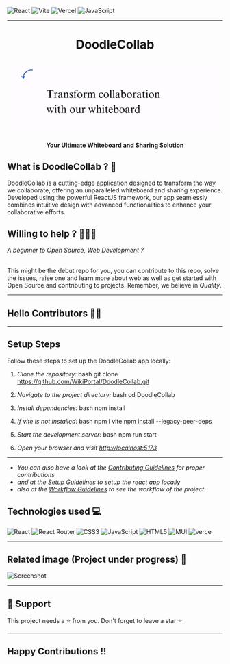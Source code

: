 ![React](https://img.shields.io/badge/react-%2320232a.svg?style=for-the-badge&logo=react&logoColor=%2361DAFB)
![Vite](https://img.shields.io/badge/vite-%23646CFF.svg?style=for-the-badge&logo=vite&logoColor=white)
![Vercel](https://img.shields.io/badge/vercel-%23000000.svg?style=for-the-badge&logo=vercel&logoColor=white)
![JavaScript](https://img.shields.io/badge/javascript-%23323330.svg?style=for-the-badge&logo=javascript&logoColor=%23F7DF1E)

---

<h1 align="center">DoodleCollab</h1>
<div align="center">

![DoodleCollab](https://github.com/WikiPortal/DoodleCollab/blob/main/src/assets/ReadMe/doodleCollab.gif)

   </div>
   <h4 align="center">Your Ultimate Whiteboard and Sharing Solution</h4>


<div align="center">

</div>

## What is DoodleCollab ? 🤔

DoodleCollab is a cutting-edge application designed to transform the way we collaborate, offering an unparalleled whiteboard and sharing experience. Developed using the powerful ReactJS framework, our app seamlessly combines intuitive design with advanced functionalities to enhance your collaborative efforts.

## Willing to help ? 👩🏻‍💻

*A beginner to Open Source, Web Development ?*  
<br/>

This might be the debut repo for you, you can contribute to this repo, solve the issues, raise one and learn more about web as well as get started with Open Source and contributing to projects. Remember, we believe in *Quality*.

---

## Hello Contributors 👋🏻

---

## Setup Steps

Follow these steps to set up the DoodleCollab app locally:

1. *Clone the repository:*
   bash
   git clone https://github.com/WikiPortal/DoodleCollab.git
   

2. *Navigate to the project directory:*
   bash
   cd DoodleCollab
   

3. *Install dependencies:*
   bash
   npm install
   

4. *If vite is not installed:*
   bash
   npm i vite
   npm install --legacy-peer-deps
   

5. *Start the development server:*
   bash
   npm run start
   

6. *Open your browser and visit [http://localhost:5173](http://localhost:5173)*

---

- *You can also have a look at the [Contributing Guidelines](CONTRIBUTING.md) for proper contributions*
- *and at the [Setup Guidelines](rules/Setup.md) to setup the react app locally*
- *also at the [Workflow Guidelines](workflow.md) to see the workflow of the project.*

## Technologies used 💻

![React](https://img.shields.io/badge/react-%2320232a.svg?style=for-the-badge&logo=react&logoColor=%2361DAFB)
![React Router](https://img.shields.io/badge/React_Router-CA4245?style=for-the-badge&logo=react-router&logoColor=white)
![CSS3](https://img.shields.io/badge/css3-%231572B6.svg?style=for-the-badge&logo=css3&logoColor=white)
![JavaScript](https://img.shields.io/badge/javascript-%23323330.svg?style=for-the-badge&logo=javascript&logoColor=%23F7DF1E)
![HTML5](https://img.shields.io/badge/html5-%23E34F26.svg?style=for-the-badge&logo=html5&logoColor=white)
![MUI](https://img.shields.io/badge/MUI-%23563D7C.svg?style=for-the-badge&logo=MUI&logoColor=white)
![verce](https://img.shields.io/badge/vercel-%23000000.svg?style=for-the-badge&logo=verce&logoColor=#00C7B7)

---

## Related image (Project under progress) 🚧

![Screenshot](https://i.postimg.cc/65rBwdy5/Screenshot.png)

---

## 🙏 Support

This project needs a ⭐ from you. Don't forget to leave a star ⭐

---

## Happy Contributions !!